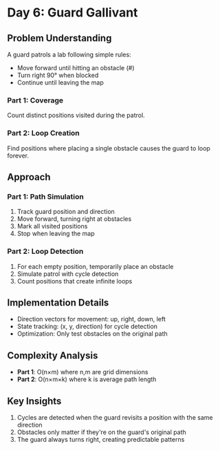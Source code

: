# Day 6: Guard Gallivant

## Problem Understanding

A guard patrols a lab following simple rules:
- Move forward until hitting an obstacle (#)
- Turn right 90° when blocked
- Continue until leaving the map

### Part 1: Coverage
Count distinct positions visited during the patrol.

### Part 2: Loop Creation
Find positions where placing a single obstacle causes the guard to loop forever.

## Approach

### Part 1: Path Simulation
1. Track guard position and direction
2. Move forward, turning right at obstacles
3. Mark all visited positions
4. Stop when leaving the map

### Part 2: Loop Detection
1. For each empty position, temporarily place an obstacle
2. Simulate patrol with cycle detection
3. Count positions that create infinite loops

## Implementation Details

- Direction vectors for movement: up, right, down, left
- State tracking: (x, y, direction) for cycle detection
- Optimization: Only test obstacles on the original path

## Complexity Analysis

- **Part 1**: O(n×m) where n,m are grid dimensions
- **Part 2**: O(n×m×k) where k is average path length

## Key Insights

1. Cycles are detected when the guard revisits a position with the same direction
2. Obstacles only matter if they're on the guard's original path
3. The guard always turns right, creating predictable patterns